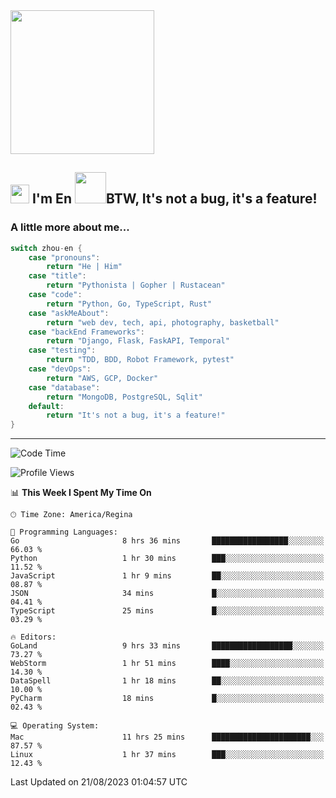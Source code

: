 <img align='center' src="https://media.giphy.com/media/GP1TJJSV4Ys1r64q2A/giphy.gif" width="230">

<h2><img src="https://emojis.slackmojis.com/emojis/images/1531849430/4246/blob-sunglasses.gif?1531849430" width="30"/> I'm En <img src="https://media.giphy.com/media/12oufCB0MyZ1Go/giphy.gif" width="50">BTW, It's not a bug, it's a feature!</h2>


<!-- <img align='right' src="https://media.giphy.com/media/M9gbBd9nbDrOTu1Mqx/giphy.gif" width="230"> -->


### A little more about me... 
<!--
```javascript
const zhou-en = {
    pronouns: "He" | "Him",
    title: "Pythonista" | "Gopher" | "Rustacean",
    code: ["Python", "Go", "Rust", "TypeScript"],
    askMeAbout: ["web dev", "tech", "app dev", "photography"],
    technologies: {
        backEnd: {
            python: ["Django", "Flask", "FaskAPI"],
            go: []
        },
        scraping: ["selenium", "scrapy", "spider"],
        testing: ["Robot Framework"],
        devOps: ["AWS", "Docker", "GCP", "Nginx"],
        databases: ["mongo", "postgresql", "sqlite"],
        misc: ["Firebase", "Heroku"]
    },
    architecture: ["Event Driven Architecture", "Microservices"],
    currentFocus: ["Temporal", "Rust"],
    funFact: "It's not a bug, it's a feature!"
};
```
  -->

```go
switch zhou-en {
    case "pronouns":
        return "He | Him"
    case "title":
        return "Pythonista | Gopher | Rustacean"
    case "code":
        return "Python, Go, TypeScript, Rust"
    case "askMeAbout":
        return "web dev, tech, api, photography, basketball"
    case "backEnd Frameworks":
        return "Django, Flask, FaskAPI, Temporal"
    case "testing":
        return "TDD, BDD, Robot Framework, pytest"
    case "devOps":
        return "AWS, GCP, Docker"
    case "database":
        return "MongoDB, PostgreSQL, Sqlit"
    default:
        return "It's not a bug, it's a feature!"
}
```




---
<!--START_SECTION:waka-->
![Code Time](http://img.shields.io/badge/Code%20Time-886%20hrs%2045%20mins-blue)

![Profile Views](http://img.shields.io/badge/Profile%20Views-0-blue)

📊 **This Week I Spent My Time On** 

```text
🕑︎ Time Zone: America/Regina

💬 Programming Languages: 
Go                       8 hrs 36 mins       █████████████████░░░░░░░░   66.03 % 
Python                   1 hr 30 mins        ███░░░░░░░░░░░░░░░░░░░░░░   11.52 % 
JavaScript               1 hr 9 mins         ██░░░░░░░░░░░░░░░░░░░░░░░   08.87 % 
JSON                     34 mins             █░░░░░░░░░░░░░░░░░░░░░░░░   04.41 % 
TypeScript               25 mins             █░░░░░░░░░░░░░░░░░░░░░░░░   03.29 % 

🔥 Editors: 
GoLand                   9 hrs 33 mins       ██████████████████░░░░░░░   73.27 % 
WebStorm                 1 hr 51 mins        ████░░░░░░░░░░░░░░░░░░░░░   14.30 % 
DataSpell                1 hr 18 mins        ██░░░░░░░░░░░░░░░░░░░░░░░   10.00 % 
PyCharm                  18 mins             █░░░░░░░░░░░░░░░░░░░░░░░░   02.43 % 

💻 Operating System: 
Mac                      11 hrs 25 mins      ██████████████████████░░░   87.57 % 
Linux                    1 hr 37 mins        ███░░░░░░░░░░░░░░░░░░░░░░   12.43 % 
```


 Last Updated on 21/08/2023 01:04:57 UTC
<!--END_SECTION:waka-->
